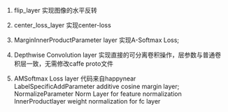 1. flip_layer  实现图像的水平反转

2. center_loss_layer  实现center-loss   

3. MarginInnerProductParameter layer   实现A-Softmax Loss;

4. Depthwise Convolution layer  实现直接的可分离卷积操作，层参数与普通卷积层一致，无需修改caffe proto文件  

5. AMSoftmax Loss layer 代码来自happynear  
  LabelSpecificAddParameter  additive cosine margin layer;  
  NormalizeParameter   Norm Layer for feature normalization   
  InnerProductlayer    weight normalization for fc layer


